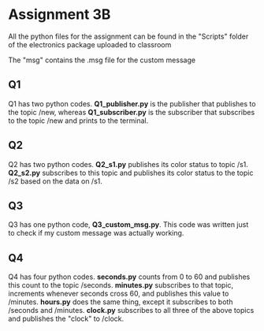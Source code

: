 # Assignment 3B

All the python files for the assignment can be found in the "Scripts" folder of the electronics package uploaded to classroom

The "msg" contains the .msg file for the custom message

## Q1
Q1 has two python codes. **Q1_publisher.py** is the publisher that publishes to the topic /new, whereas **Q1_subscriber.py** is the subscriber that subscribes to the topic /new and prints to the terminal.

## Q2
Q2 has two python codes. **Q2_s1.py** publishes its color status to topic /s1. **Q2_s2.py** subscribes to this topic and publishes its color status to the topic /s2 based on the data on /s1.

## Q3
Q3 has one python code, **Q3_custom_msg.py**. This code was written just to check if my custom message was actually working.

## Q4
Q4 has four python codes. **seconds.py** counts from 0 to 60 and publishes this count to the topic /seconds. **minutes.py** subscribes to that topic, increments whenever seconds cross 60, and publishes this value to /minutes. **hours.py** does the same thing, except it subscribes to both /seconds and /minutes. **clock.py** subscribes to all three of the above topics and publishes the "clock" to /clock.